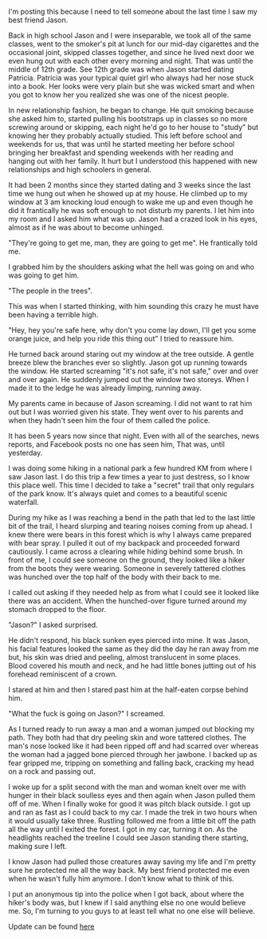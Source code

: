 

I'm posting this because I need to tell someone about the last time I saw my best friend Jason. 

Back in high school Jason and I were inseparable, we took all of the same classes, went to the smoker's pit at lunch for our mid-day cigarettes and the occasional joint, skipped classes together, and since he lived next door we even hung out with each other every morning and night. That was until the middle of 12th grade. See 12th grade was when Jason started dating Patricia. Patricia was your typical quiet girl who always had her nose stuck into a book. Her looks were very plain but she was wicked smart and when you got to know her you realized she was one of the nicest people.

In new relationship fashion, he began to change. He quit smoking because she asked him to, started pulling his bootstraps up in classes so no more screwing around or skipping, each night he'd go to her house to "study" but knowing her they probably actually studied. This left before school and weekends for us, that was until he started meeting her before school bringing her breakfast and spending weekends with her reading and hanging out with her family. It hurt but I understood this happened with new relationships and high schoolers in general. 

It had been 2 months since they started dating and 3 weeks since the last time we hung out when he showed up at my house. He climbed up to my window at 3 am knocking loud enough to wake me up and even though he did it frantically he was soft enough to not disturb my parents. I let him into my room and I asked him what was up. Jason had a crazed look in his eyes, almost as if he was about to become unhinged. 

"They're going to get me, man, they are going to get me". He frantically told me. 

I grabbed him by the shoulders asking what the hell was going on and who was going to get him.

"The people in the trees".

This was when I started thinking, with him sounding this crazy he must have been having a terrible high. 

"Hey, hey you're safe here, why don't you come lay down, I'll get you some orange juice, and help you ride this thing out" I tried to reassure him.

He turned back around staring out my window at the tree outside. A gentle breeze blew the branches ever so slightly. Jason got up running towards the window. He started screaming "it's not safe, it's not safe," over and over and over again. He suddenly jumped out the window two storeys. When I made it to the ledge he was already limping, running away.

My parents came in because of Jason screaming. I did not want to rat him out but I was worried given his state. They went over to his parents and when they hadn't seen him the four of them called the police.

It has been 5 years now since that night. Even with all of the searches, news reports, and Facebook posts no one has seen him, That was, until yesterday. 

I was doing some hiking in a national park a few hundred KM from where I saw Jason last. I do this trip a few times a year to just destress, so I know this place well. This time I decided to take a "secret" trail that only regulars of the park know. It's always quiet and comes to a beautiful scenic waterfall. 

During my hike as I was reaching a bend in the path that led to the last little bit of the trail, I heard slurping and tearing noises coming from up ahead. I knew there were bears in this forest which is why I always came prepared with bear spray. I pulled it out of my backpack and proceeded forward cautiously. I came across a clearing while hiding behind some brush. In front of me, I could see someone on the ground, they looked like a hiker from the boots they were wearing. Someone in severely tattered clothes was hunched over the top half of the body with their back to me. 

I called out asking if they needed help as from what I could see it looked like there was an accident. When the hunched-over figure turned around my stomach dropped to the floor. 

"Jason?" I asked surprised.

He didn't respond, his black sunken eyes pierced into mine. It was Jason, his facial features looked the same as they did the day he ran away from me but, his skin was dried and peeling, almost translucent in some places. Blood covered his mouth and neck, and he had little bones jutting out of his forehead reminiscent of a crown. 

I stared at him and then I stared past him at the half-eaten corpse behind him.

"What the fuck is going on Jason?" I screamed.

As I turned ready to run away a man and a woman jumped out blocking my path. They both had that dry peeling skin and wore tattered clothes. The man's nose looked like it had been ripped off and had scarred over whereas the woman had a jagged bone pierced through her jawbone. I backed up as fear gripped me, tripping on something and falling back, cracking my head on a rock and passing out. 

I woke up for a split second with the man and woman knelt over me with hunger in their black soulless eyes and then again when Jason pulled them off of me. When I finally woke for good it was pitch black outside. I got up and ran as fast as I could back to my car. I made the trek in two hours when it would usually take three. Rustling followed me from a little bit off the path all the way until I exited the forest. I got in my car, turning it on. As the headlights reached the treeline I could see Jason standing there starting, making sure I left.

I know Jason had pulled those creatures away saving my life and I'm pretty sure he protected me all the way back. My best friend protected me even when he wasn't fully him anymore. I don't know what to think of this.

I put an anonymous tip into the police when I got back, about where the hiker's body was, but I knew if I said anything else no one would believe me. So, I'm turning to you guys to at least tell what no one else will believe.

Update can be found [here](https://www.reddit.com/r/nosleep/comments/unf34g/the_people_in_the_trees_update/?utm_medium=android_app&utm_source=share)